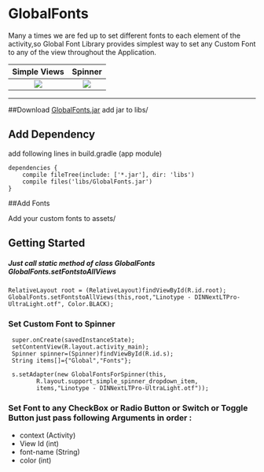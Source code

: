 # GlobalFonts
Many a times we are fed up to set different fonts to each element of the activity,so Global Font Library provides simplest way to set any Custom Font to any of the view throughout the Application.

Simple Views           |  Spinner
:-------------------------:|:-------------------------:
![](https://github.com/FirdousNath/GlobalFonts/blob/master/screenshots/Screenshot_2016-08-10-11-06-05-699_com.firdous.globalfonts.png)  |  ![](https://github.com/FirdousNath/GlobalFonts/blob/master/screenshots/Screenshot_2016-08-10-11-06-21-078_com.firdous.globalfonts.png)
-----------------------------------------------------------------------------------------------------------------------

##Download [GlobalFonts.jar](https://github.com/FirdousNath/GlobalFonts/blob/master/GlobalFonts.jar)
add jar to libs/ 

## Add Dependency 
add following lines in build.gradle (app module)
```
dependencies {
    compile fileTree(include: ['*.jar'], dir: 'libs')
    compile files('libs/GlobalFonts.jar')
}
```

##Add Fonts

Add your custom fonts to assets/
 
## Getting Started

##### Just call static method of class *GlobalFonts*  GlobalFonts.setFontstoAllViews

```
RelativeLayout root = (RelativeLayout)findViewById(R.id.root);
GlobalFonts.setFontstoAllViews(this,root,"Linotype - DINNextLTPro-UltraLight.otf", Color.BLACK);
```

### Set Custom Font to Spinner

```
 super.onCreate(savedInstanceState);
 setContentView(R.layout.activity_main);
 Spinner spinner=(Spinner)findViewById(R.id.s);
 String items[]={"Global","Fonts"};

 s.setAdapter(new GlobalFontsForSpinner(this,
        R.layout.support_simple_spinner_dropdown_item,
        items,"Linotype - DINNextLTPro-UltraLight.otf"));
```
### Set Font to any CheckBox or Radio Button or Switch or Toggle Button just pass following Arguments in order :
- context   (Activity)
- View Id   (int)
- font-name (String)
- color     (int)
